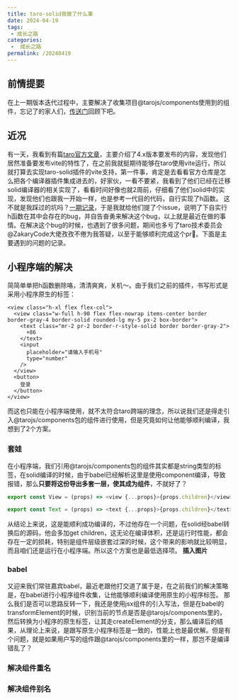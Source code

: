 ```yaml
---
title: taro-solid我做了什么事
date: 2024-04-19
tags:
 - 成长之路
categories:
 -  成长之路
permalink: /20240419
---
```


## 前情提要
在上一期版本迭代过程中，主要解决了收集项目@tarojs/components使用到的组件，忘记了的家人们，[传送门](https://juejin.cn/post/7350835151871705127)回顾下吧。

## 近况
有一天，我看到有篇[taro官方文章](https://juejin.cn/post/7330792655125463067)，主要介绍了4.x版本要发布的内容，发现他们居然准备要发布vite的特性了，在之前我就挺期待能够在taro使用vite运行，所以就打算去实现taro-solid插件的vite支持，第一件事，肯定是去看看官方仓库是怎么把各个编译器插件集成进去的，好家伙，一看不要紧，我看到了他们已经在迁移solid编译器的相关实现了，看看时间好像也就2周前，仔细看了他们solid中的实现，发现他们也跟我一开始一样，也是参考一代目的代码，自行实现了h函数。
这不就是我踩过的坑吗？[一期记录](https://juejin.cn/post/7342148728135319564)，于是我就给他们提了个issue，说明了下自实行h函数在其中会存在的bug，并自告奋勇来解决这个bug，以上就是最近在做的事情。在解决这个bug的时候，也遇到了很多问题，期间也多亏了taro技术委员会@ZakaryCode大佬孜孜不倦为我答疑，以至于能够顺利完成这个pr🫡。下面是主要遇到的问题的记录。

## 小程序端的解决
简简单单把h函数删除咯，清清爽爽，关机～。由于我们之前的插件，书写形式是采用小程序原生的标签：
```tsx
<view class="h-xl flex flex-col">
  <view class="w-full h-90 flex flex-nowrap items-center border border-gray-4 border-solid rounded-lg my-5 px-2 box-border">
    <text class="mr-2 pr-2 border-r-style-solid border border-gray-2">
      +86
    </text>
    <input
      placeholder="请输入手机号"
      type="number"
    />
  </view>
  <button>
    登录
  </button>
</view>
```
而这也只能在小程序端使用，就不太符合taro跨端的理念，所以说我们还是得走引入@tarojs/components包的组件进行使用，但是究竟如何让他能够顺利编译，我想到了2个方案。

### 套娃
在小程序端，我们引用@tarojs/components包的组件其实都是string类型的标签，在solid编译的时候，由于babel已经解析这里是使用component编译，导致报错，那么**只要将这份导出多套一层，使其成为组件**，不就好了？
```ts
export const View = (props) => <view {...props}>{props.children}</view>

export const Text = (props) => <text {...props}>{props.children}</text>
```
从结论上来说，这是能顺利成功编译的，不过他存在一个问题，在solid经babel转换后的源码，他会多加get children，这无论在编译体积，还是运行时性能，都会存在一定的损耗，特别是组件层级嵌套过深的时候，这个带来的影响就比较明显，而且咱们还是运行在小程序端。所以这个方案也是最低选择项。
**插入图片**

### babel
又迎来我们常驻嘉宾babel，最近老跟他打交道了属于是，在之前我们的解决策略是，在babel进行小程序组件收集，让他能够顺利编译使用原生的小程序标签。
那么我们是否可以思路反转一下，我还是使用jsx组件的引入写法，但是在babel的transformElement的时候，识别当前的节点是否是@tarojs/components里的，然后转换为小程序的原生标签，让其走createElement的分支，那么编译后的结果，从理论上来说，是跟写原生小程序标签是一致的，性能上也是最优解。但是有个问题，就是如果用户写的组件跟@tarojs/components里的一样，那岂不是编译错乱了？

### 解决组件重名

### 解决组件别名
